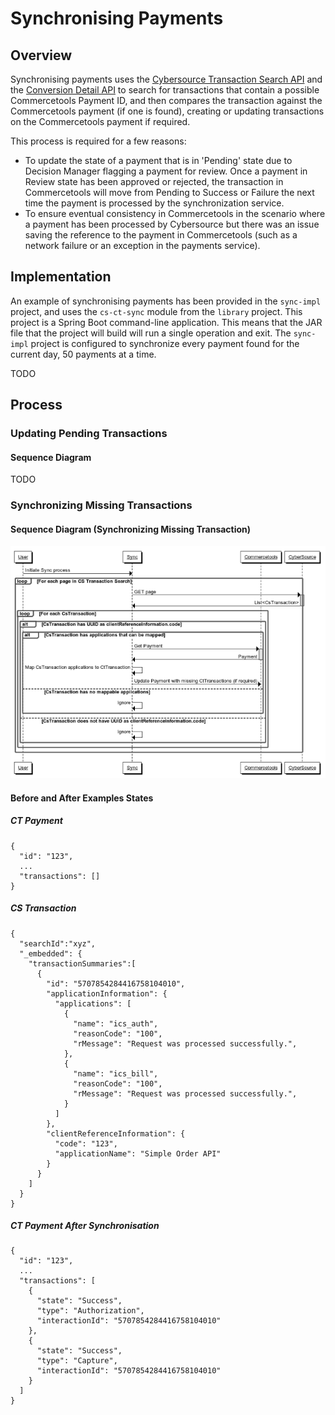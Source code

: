 # Synchronising Payments

## Overview

Synchronising payments uses the [Cybersource Transaction Search API](https://developer.cybersource.com/api-reference-assets/index.md#transaction_search) and the [Conversion Detail API](https://developer.cybersource.com/api-reference-assets/index.md#reporting_conversion-details_get-conversion-detail-transactions) to search for transactions that contain a possible Commercetools Payment ID, and then compares the transaction against the Commercetools payment (if one is found), creating or updating transactions on the Commercetools payment if required.

This process is required for a few reasons:

  - To update the state of a payment that is in 'Pending' state due to Decision Manager flagging a payment for review. Once a payment in Review state has been approved or rejected, the transaction in Commercetools will move from Pending to Success or Failure the next time the payment is processed by the synchronization service.
  - To ensure eventual consistency in Commercetools in the scenario where a payment has been processed by Cybersource but there was an issue saving the reference to the payment in Commercetools (such as a network failure or an exception in the payments service).

## Implementation

An example of synchronising payments has been provided in the `sync-impl` project, and uses the `cs-ct-sync` module from the `library` project. This project is a Spring Boot command-line application. This means that the JAR file that the project will build will run a single operation and exit. The `sync-impl` project is configured to synchronize every payment found for the current day, 50 payments at a time.

TODO

## Process

### Updating Pending Transactions

#### Sequence Diagram 

TODO  

### Synchronizing Missing Transactions

#### Sequence Diagram (Synchronizing Missing Transaction)

![Synchronizing Missing Transactions](images/Synchronizing-Missing-Transaction.png)  

#### Before and After Examples States

##### CT Payment
	{
	  "id": "123",
	  ...
	  "transactions": []
	}

##### CS Transaction
	{
	  "searchId":"xyz",
	  "_embedded": {
	    "transactionSummaries":[
	      {
	        "id": "5707854284416758104010",
	        "applicationInformation": {
	          "applications": [
	            {
	              "name": "ics_auth",
	              "reasonCode": "100",
	              "rMessage": "Request was processed successfully.",
	            },
	            {
	              "name": "ics_bill",
	              "reasonCode": "100",
	              "rMessage": "Request was processed successfully.",
	            }
	          ]
	        },
	        "clientReferenceInformation": {
	          "code": "123",
	          "applicationName": "Simple Order API"
	        }
	      }
	    ]
	  }
	}

##### CT Payment After Synchronisation
	{
	  "id": "123",
	  ...
	  "transactions": [
	    {
	      "state": "Success",
	      "type": "Authorization",
	      "interactionId": "5707854284416758104010"
	    },
	    {
	      "state": "Success",
	      "type": "Capture",
	      "interactionId": "5707854284416758104010"
	    }
	  ]
	}
